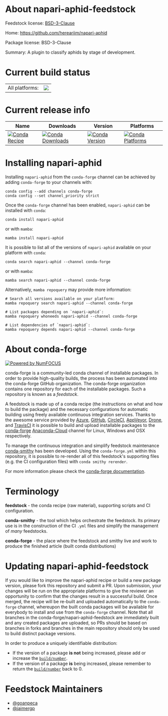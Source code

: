 About napari-aphid-feedstock
============================

Feedstock license: [BSD-3-Clause](https://github.com/conda-forge/napari-aphid-feedstock/blob/main/LICENSE.txt)

Home: https://github.com/hereariim/napari-aphid

Package license: BSD-3-Clause

Summary: A plugin to classify aphids by stage of development.

Current build status
====================


<table><tr><td>All platforms:</td>
    <td>
      <a href="https://dev.azure.com/conda-forge/feedstock-builds/_build/latest?definitionId=19120&branchName=main">
        <img src="https://dev.azure.com/conda-forge/feedstock-builds/_apis/build/status/napari-aphid-feedstock?branchName=main">
      </a>
    </td>
  </tr>
</table>

Current release info
====================

| Name | Downloads | Version | Platforms |
| --- | --- | --- | --- |
| [![Conda Recipe](https://img.shields.io/badge/recipe-napari--aphid-green.svg)](https://anaconda.org/conda-forge/napari-aphid) | [![Conda Downloads](https://img.shields.io/conda/dn/conda-forge/napari-aphid.svg)](https://anaconda.org/conda-forge/napari-aphid) | [![Conda Version](https://img.shields.io/conda/vn/conda-forge/napari-aphid.svg)](https://anaconda.org/conda-forge/napari-aphid) | [![Conda Platforms](https://img.shields.io/conda/pn/conda-forge/napari-aphid.svg)](https://anaconda.org/conda-forge/napari-aphid) |

Installing napari-aphid
=======================

Installing `napari-aphid` from the `conda-forge` channel can be achieved by adding `conda-forge` to your channels with:

```
conda config --add channels conda-forge
conda config --set channel_priority strict
```

Once the `conda-forge` channel has been enabled, `napari-aphid` can be installed with `conda`:

```
conda install napari-aphid
```

or with `mamba`:

```
mamba install napari-aphid
```

It is possible to list all of the versions of `napari-aphid` available on your platform with `conda`:

```
conda search napari-aphid --channel conda-forge
```

or with `mamba`:

```
mamba search napari-aphid --channel conda-forge
```

Alternatively, `mamba repoquery` may provide more information:

```
# Search all versions available on your platform:
mamba repoquery search napari-aphid --channel conda-forge

# List packages depending on `napari-aphid`:
mamba repoquery whoneeds napari-aphid --channel conda-forge

# List dependencies of `napari-aphid`:
mamba repoquery depends napari-aphid --channel conda-forge
```


About conda-forge
=================

[![Powered by
NumFOCUS](https://img.shields.io/badge/powered%20by-NumFOCUS-orange.svg?style=flat&colorA=E1523D&colorB=007D8A)](https://numfocus.org)

conda-forge is a community-led conda channel of installable packages.
In order to provide high-quality builds, the process has been automated into the
conda-forge GitHub organization. The conda-forge organization contains one repository
for each of the installable packages. Such a repository is known as a *feedstock*.

A feedstock is made up of a conda recipe (the instructions on what and how to build
the package) and the necessary configurations for automatic building using freely
available continuous integration services. Thanks to the awesome service provided by
[Azure](https://azure.microsoft.com/en-us/services/devops/), [GitHub](https://github.com/),
[CircleCI](https://circleci.com/), [AppVeyor](https://www.appveyor.com/),
[Drone](https://cloud.drone.io/welcome), and [TravisCI](https://travis-ci.com/)
it is possible to build and upload installable packages to the
[conda-forge](https://anaconda.org/conda-forge) [Anaconda-Cloud](https://anaconda.org/)
channel for Linux, Windows and OSX respectively.

To manage the continuous integration and simplify feedstock maintenance
[conda-smithy](https://github.com/conda-forge/conda-smithy) has been developed.
Using the ``conda-forge.yml`` within this repository, it is possible to re-render all of
this feedstock's supporting files (e.g. the CI configuration files) with ``conda smithy rerender``.

For more information please check the [conda-forge documentation](https://conda-forge.org/docs/).

Terminology
===========

**feedstock** - the conda recipe (raw material), supporting scripts and CI configuration.

**conda-smithy** - the tool which helps orchestrate the feedstock.
                   Its primary use is in the construction of the CI ``.yml`` files
                   and simplify the management of *many* feedstocks.

**conda-forge** - the place where the feedstock and smithy live and work to
                  produce the finished article (built conda distributions)


Updating napari-aphid-feedstock
===============================

If you would like to improve the napari-aphid recipe or build a new
package version, please fork this repository and submit a PR. Upon submission,
your changes will be run on the appropriate platforms to give the reviewer an
opportunity to confirm that the changes result in a successful build. Once
merged, the recipe will be re-built and uploaded automatically to the
`conda-forge` channel, whereupon the built conda packages will be available for
everybody to install and use from the `conda-forge` channel.
Note that all branches in the conda-forge/napari-aphid-feedstock are
immediately built and any created packages are uploaded, so PRs should be based
on branches in forks and branches in the main repository should only be used to
build distinct package versions.

In order to produce a uniquely identifiable distribution:
 * If the version of a package **is not** being increased, please add or increase
   the [``build/number``](https://docs.conda.io/projects/conda-build/en/latest/resources/define-metadata.html#build-number-and-string).
 * If the version of a package **is** being increased, please remember to return
   the [``build/number``](https://docs.conda.io/projects/conda-build/en/latest/resources/define-metadata.html#build-number-and-string)
   back to 0.

Feedstock Maintainers
=====================

* [@goanpeca](https://github.com/goanpeca/)
* [@jaimergp](https://github.com/jaimergp/)


